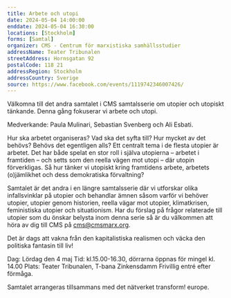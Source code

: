 ```yaml
---
title: Arbete och utopi
date: 2024-05-04 14:00:00
enddate: 2024-05-04 16:30:00
locations: [Stockholm]
forms: [Samtal]
organizer: CMS - Centrum för marxistiska samhällsstudier
addressName: Teater Tribunalen
streetAddress: Hornsgatan 92
postalCode: 118 21
addressRegion: Stockholm
addressCountry: Sverige
source: https://www.facebook.com/events/1119742346007426/
---
```

Välkomna till det andra samtalet i CMS samtalsserie om utopier och utopiskt tänkande. Denna gång fokuserar vi arbete och utopi.
 
Medverkande: Paula Mulinari, Sebastian Svenberg och Ali Esbati.
  
Hur ska arbetet organiseras? Vad ska det syfta till? Hur mycket av det behövs? Behövs det egentligen alls? Ett centralt tema i de flesta utopier är arbetet. Det har både spelat en stor roll i själva utopierna – arbetet i framtiden – och setts som den reella vägen mot utopi – där utopin förverkligas. Så hur tänker vi utopiskt kring framtidens arbete, arbetets (o)jämlikhet och dess demokratiska förvaltning? 
 
Samtalet är det andra i en längre samtalsserie där vi utforskar olika infallsvinklar på utopier och behandlar ämnen såsom varför vi behöver utopier, utopier genom historien, reella vägar mot utopier, klimatkrisen, feministiska utopier och situationism. Har du förslag på frågor relaterade till utopier som du önskar belysta inom denna serie så är du välkommen att höra av dig till CMS på cms@cmsmarx.org.
 
Det är dags att vakna från den kapitalistiska realismen och väcka den politiska fantasin till liv!
 
Dag: Lördag den 4 maj
Tid: kl.15.00-16.30, dörrarna öppnas för mingel kl. 14.00
Plats: Teater Tribunalen, T-bana Zinkensdamm
Frivillig entré efter förmåga.

Samtalet arrangeras tillsammans med det nätverket transform! europe.


